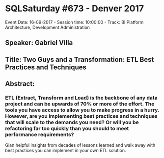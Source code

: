 # SQLSaturday #673 - Denver 2017
Event Date: 16-09-2017 - Session time: 10:00:00 - Track: BI Platform Architecture, Development  Administration
## Speaker: Gabriel Villa
## Title: Two Guys and a Transformation: ETL Best Practices and Techniques
## Abstract:
### ETL (Extract, Transform and Load) is the backbone of any data project and can be upwards of 70% or more of the effort. The tools you have access to allow you to make progress in a hurry. However, are you implementing best practices and techniques that will scale to the demands you need? Or will you be refactoring far too quickly than you should to meet performance requirements?
Gian helpful insights from decades of lessons learned and walk away with best practices you can implement in your own ETL solution.
